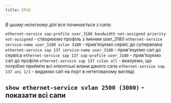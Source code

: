 ```yaml
---
title: IPoE
---
```


_В цьому нелегкому ділі все починається з сапа._

`ethernet-service sap-profile user_3180 bandwidth not-assigned priority not-assigned` - створюємо профіль з іменем user_3180
`ethernet-service service-name user_3180 svlan 3180` - прив'язуємо сервіс до супервлана
`ethernet-service sap 137 service-name user_3180` - прив'язуємо сап до сервіса
`ethernet-service sap 137 sap-profile user_3180` - прив'язуємо сап до профіля
`ethernet-service sap 137 cvlan all` - вказуємо, що потрібно приймти всі клієнтські влани даного сапа
`ethernet-service sap 137 uni 1/1` - видаємо сап на порт в нетегованому вигляді

`show ethernet-service svlan 2500 (3000)` - показати всі сапи
-----